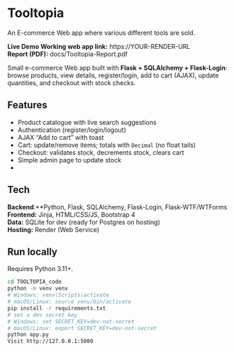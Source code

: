 # Tooltopia
An E-commerce Web app where various different tools are sold.

**Live Demo Working web app link:** https://YOUR-RENDER-URL  
**Report (PDF):** docs/Tooltopia-Report.pdf

Small e-commerce Web app built with **Flask + SQLAlchemy + Flask-Login**: browse products, view details, register/login, add to cart (AJAX), update quantities, and checkout with stock checks.

## Features
- Product catalogue with live search suggestions
- Authentication (register/login/logout)
- AJAX “Add to cart” with toast
- Cart: update/remove items; totals with `Decimal` (no float tails)
- Checkout: validates stock, decrements stock, clears cart
- Simple admin page to update stock
- 
## Tech
**Backend**:**Python, Flask, SQLAlchemy, Flask-Login, Flask-WTF/WTForms  
**Frontend:** Jinja, HTML/CSS/JS, Bootstrap 4  
**Data:** SQLite for dev (ready for Postgres on hosting)  
**Hosting:** Render (Web Service)

## Run locally
Requires Python 3.11+.

```bash
cd TOOLTOPIA_code
python -m venv venv
# Windows: venv\Scripts\activate
# macOS/Linux: source venv/bin/activate
pip install -r requirements.txt
# set a dev secret key
# Windows: set SECRET_KEY=dev-not-secret
# macOS/Linux: export SECRET_KEY=dev-not-secret
python app.py
Visit http://127.0.0.1:5000
